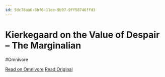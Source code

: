 ```yaml
---
id: 5dc78aa6-8bf6-11ee-9b97-9ff58746ffd3
---
```


# Kierkegaard on the Value of Despair – The Marginalian
#Omnivore

[Read on Omnivore](https://omnivore.app/me/kierkegaard-on-the-value-of-despair-the-marginalian-18c091efb6b)
[Read Original](http://themarginalian.org/2023/06/10/kierkegaard-despair)

